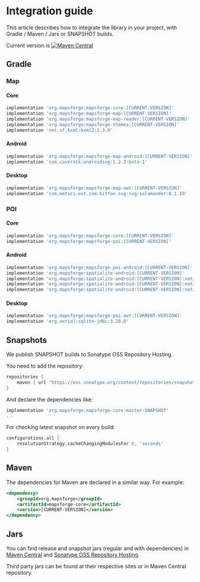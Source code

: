 # Integration guide

This article describes how to integrate the library in your project, with Gradle / Maven / Jars or SNAPSHOT builds.

Current version is [![Maven Central](https://img.shields.io/maven-central/v/org.mapsforge/mapsforge-core.svg)](http://search.maven.org/#search%7Cga%7C1%7Cg%3A%22org.mapsforge%22)

## Gradle

### Map

#### Core
```groovy
implementation 'org.mapsforge:mapsforge-core:[CURRENT-VERSION]'
implementation 'org.mapsforge:mapsforge-map:[CURRENT-VERSION]'
implementation 'org.mapsforge:mapsforge-map-reader:[CURRENT-VERSION]'
implementation 'org.mapsforge:mapsforge-themes:[CURRENT-VERSION]'
implementation 'net.sf.kxml:kxml2:2.3.0'
```

#### Android
```groovy
implementation 'org.mapsforge:mapsforge-map-android:[CURRENT-VERSION]'
implementation 'com.caverock:androidsvg:1.2.2-beta-1'
```

#### Desktop
```groovy
implementation 'org.mapsforge:mapsforge-map-awt:[CURRENT-VERSION]'
implementation 'com.metsci.ext.com.kitfox.svg:svg-salamander:0.1.19'
```

### POI

#### Core
```groovy
implementation 'org.mapsforge:mapsforge-core:[CURRENT-VERSION]'
implementation 'org.mapsforge:mapsforge-poi:[CURRENT-VERSION]'
```

#### Android
```groovy
implementation 'org.mapsforge:mapsforge-poi-android:[CURRENT-VERSION]'
implementation 'org.mapsforge:spatialite-android:[CURRENT-VERSION]'
implementation 'org.mapsforge:spatialite-android:[CURRENT-VERSION]:natives-armeabi'
implementation 'org.mapsforge:spatialite-android:[CURRENT-VERSION]:natives-armeabi-v7a'
implementation 'org.mapsforge:spatialite-android:[CURRENT-VERSION]:natives-x86'
```

#### Desktop
```groovy
implementation 'org.mapsforge:mapsforge-poi-awt:[CURRENT-VERSION]'
implementation 'org.xerial:sqlite-jdbc:3.20.0'
```

## Snapshots

We publish SNAPSHOT builds to Sonatype OSS Repository Hosting.

You need to add the repository:
```groovy
repositories {
    maven { url "https://oss.sonatype.org/content/repositories/snapshots/" }
}
```

And declare the dependencies like:
```groovy
implementation 'org.mapsforge:mapsforge-core:master-SNAPSHOT'
...
```

For checking latest snapshot on every build:
```groovy
configurations.all {
    resolutionStrategy.cacheChangingModulesFor 0, 'seconds'
}
```

## Maven

The dependencies for Maven are declared in a similar way. For example:

```xml
<dependency>
    <groupId>org.mapsforge</groupId>
    <artifactId>mapsforge-core</artifactId>
    <version>[CURRENT-VERSION]</version>
</dependency>
```

## Jars

You can find release and snapshot jars (regular and with dependencies) in [Maven Central](http://search.maven.org/#search%7Cga%7C1%7Cg%3A%22org.mapsforge%22) and [Sonatype OSS Repository Hosting](https://oss.sonatype.org/content/repositories/snapshots/org/mapsforge/).

Third party jars can be found at their respective sites or in Maven Central repository.
